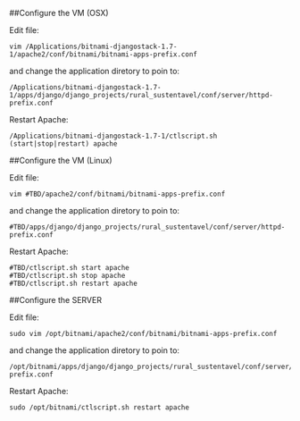 ##Configure the VM (OSX)

Edit file:

    vim /Applications/bitnami-djangostack-1.7-1/apache2/conf/bitnami/bitnami-apps-prefix.conf

and change the application diretory to poin to:

    /Applications/bitnami-djangostack-1.7-1/apps/django/django_projects/rural_sustentavel/conf/server/httpd-prefix.conf

Restart Apache:

    /Applications/bitnami-djangostack-1.7-1/ctlscript.sh (start|stop|restart) apache

##Configure the VM (Linux)

Edit file:

    vim #TBD/apache2/conf/bitnami/bitnami-apps-prefix.conf

and change the application diretory to poin to:

    #TBD/apps/django/django_projects/rural_sustentavel/conf/server/httpd-prefix.conf

Restart Apache:

    #TBD/ctlscript.sh start apache
    #TBD/ctlscript.sh stop apache
    #TBD/ctlscript.sh restart apache


##Configure the SERVER

Edit file:

    sudo vim /opt/bitnami/apache2/conf/bitnami/bitnami-apps-prefix.conf

and change the application diretory to poin to:

    /opt/bitnami/apps/django/django_projects/rural_sustentavel/conf/server/httpd-prefix.conf

Restart Apache:

    sudo /opt/bitnami/ctlscript.sh restart apache
